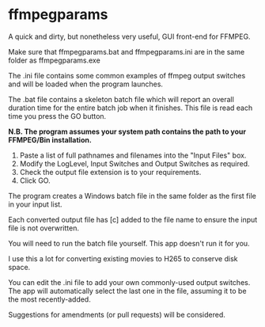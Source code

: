 # ffmpegparams
 
A quick and dirty, but nonetheless very useful, GUI front-end for FFMPEG.

Make sure that ffmpegparams.bat and ffmpegparams.ini are in the same folder as ffmpegparams.exe

The .ini file contains some common examples of ffmpeg output switches and will be loaded when the program launches.

The .bat file contains a skeleton batch file which will report an overall duration time for the entire batch job when it finishes.
This file is read each time you press the GO button.

**N.B. The program assumes your system path contains the path to your FFMPEG/Bin installation.**

1. Paste a list of full pathnames and filenames into the "Input Files" box.
2. Modify the LogLevel, Input Switches and Output Switches as required.
3. Check the output file extension is to your requirements.
4. Click GO.

The program creates a Windows batch file in the same folder as the first file in your input list.

Each converted output file has [c] added to the file name to ensure the input file is not overwritten.

You will need to run the batch file yourself. This app doesn't run it for you.

I use this a lot for converting existing movies to H265 to conserve disk space.

You can edit the .ini file to add your own commonly-used output switches. The app will automatically select the last one in the file, assuming it to be the most recently-added.

Suggestions for amendments (or pull requests) will be considered.
